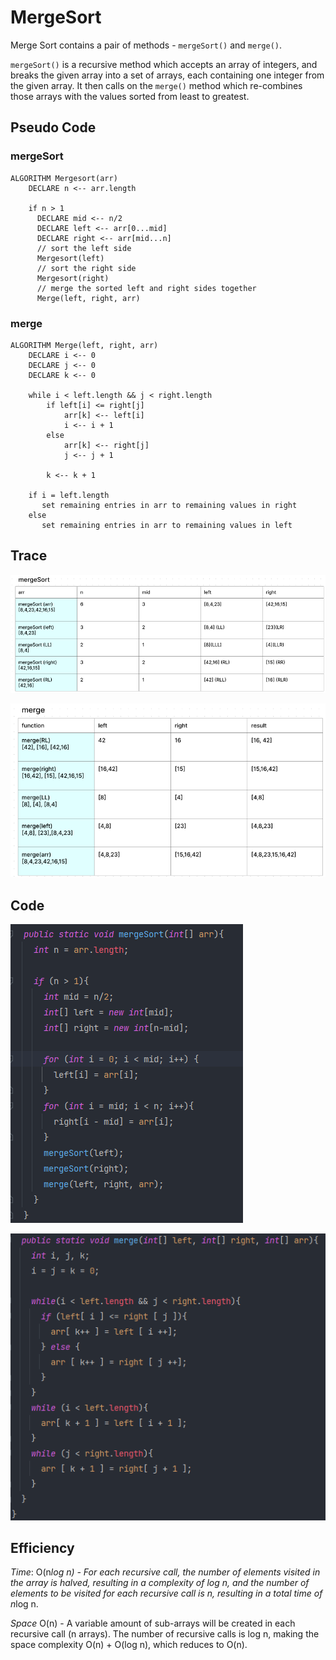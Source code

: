 # MergeSort

Merge Sort contains a pair of methods - `mergeSort()` and `merge()`.

`mergeSort()` is a recursive method which accepts an array of integers, and
breaks the given array
into a set of arrays, each containing one integer from the given array. It
then calls on the `merge()` method which re-combines those arrays with the values
sorted from least to greatest.

## Pseudo Code

### mergeSort

```
ALGORITHM Mergesort(arr)
    DECLARE n <-- arr.length

    if n > 1
      DECLARE mid <-- n/2
      DECLARE left <-- arr[0...mid]
      DECLARE right <-- arr[mid...n]
      // sort the left side
      Mergesort(left)
      // sort the right side
      Mergesort(right)
      // merge the sorted left and right sides together
      Merge(left, right, arr)
```

### merge

```
ALGORITHM Merge(left, right, arr)
    DECLARE i <-- 0
    DECLARE j <-- 0
    DECLARE k <-- 0

    while i < left.length && j < right.length
        if left[i] <= right[j]
            arr[k] <-- left[i]
            i <-- i + 1
        else
            arr[k] <-- right[j]
            j <-- j + 1

        k <-- k + 1

    if i = left.length
       set remaining entries in arr to remaining values in right
    else
       set remaining entries in arr to remaining values in left
```

## Trace

![Merge Sort Trace](mergeSort_trace.png)

![Merge Trace](merge_trace.png)

## Code

![Merge Sort Code](mergeSort_ss.png)

![Merge Code](merge_ss.png)

## Efficiency

*Time*: O(n*log n) - For each recursive call, the number of elements visited in
the array is halved, resulting in a complexity of log n, and the number of elements
to be visited for each recursive call is n, resulting in a total time of n*log n.

*Space* O(n) - A variable amount of sub-arrays will be created in each recursive
call (n arrays). The number of recursive calls is log n, making the space
complexity O(n) + O(log n), which reduces to O(n).
